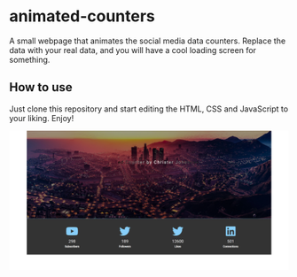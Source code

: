 # animated-counters

A small webpage that animates the social media data counters. Replace the data with your real data, and you will have a cool loading screen for something.

## How to use

Just clone this repository and start editing the HTML, CSS and JavaScript to your liking.
Enjoy!

![Screenshot of webpage](img\animated_counter.png)
